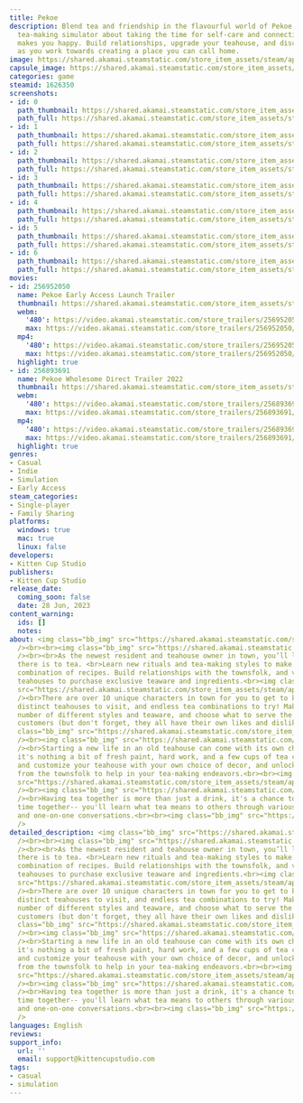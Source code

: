 ```yaml
---
title: Pekoe
description: Blend tea and friendship in the flavourful world of Pekoe, a cozy cat-filled
  tea-making simulator about taking the time for self-care and connecting with what
  makes you happy. Build relationships, upgrade your teahouse, and discover new recipes
  as you work towards creating a place you can call home.
image: https://shared.akamai.steamstatic.com/store_item_assets/steam/apps/1626350/header.jpg?t=1726696847
capsule_image: https://shared.akamai.steamstatic.com/store_item_assets/steam/apps/1626350/capsule_231x87.jpg?t=1726696847
categories: game
steamid: 1626350
screenshots:
- id: 0
  path_thumbnail: https://shared.akamai.steamstatic.com/store_item_assets/steam/apps/1626350/ss_db3dfe2ea45d9993c22618efbc32fdf2198bcab5.600x338.jpg?t=1726696847
  path_full: https://shared.akamai.steamstatic.com/store_item_assets/steam/apps/1626350/ss_db3dfe2ea45d9993c22618efbc32fdf2198bcab5.1920x1080.jpg?t=1726696847
- id: 1
  path_thumbnail: https://shared.akamai.steamstatic.com/store_item_assets/steam/apps/1626350/ss_199661c4542b9d63873347eeb693a48e668155e0.600x338.jpg?t=1726696847
  path_full: https://shared.akamai.steamstatic.com/store_item_assets/steam/apps/1626350/ss_199661c4542b9d63873347eeb693a48e668155e0.1920x1080.jpg?t=1726696847
- id: 2
  path_thumbnail: https://shared.akamai.steamstatic.com/store_item_assets/steam/apps/1626350/ss_eaa96fc47ecd05f63b92fb725e145272ba604353.600x338.jpg?t=1726696847
  path_full: https://shared.akamai.steamstatic.com/store_item_assets/steam/apps/1626350/ss_eaa96fc47ecd05f63b92fb725e145272ba604353.1920x1080.jpg?t=1726696847
- id: 3
  path_thumbnail: https://shared.akamai.steamstatic.com/store_item_assets/steam/apps/1626350/ss_0c38ee7db9996d959c35a9658559e0746f6331ec.600x338.jpg?t=1726696847
  path_full: https://shared.akamai.steamstatic.com/store_item_assets/steam/apps/1626350/ss_0c38ee7db9996d959c35a9658559e0746f6331ec.1920x1080.jpg?t=1726696847
- id: 4
  path_thumbnail: https://shared.akamai.steamstatic.com/store_item_assets/steam/apps/1626350/ss_575e20fc0b52d79fc84b83bb98a9a41bc8d8c68d.600x338.jpg?t=1726696847
  path_full: https://shared.akamai.steamstatic.com/store_item_assets/steam/apps/1626350/ss_575e20fc0b52d79fc84b83bb98a9a41bc8d8c68d.1920x1080.jpg?t=1726696847
- id: 5
  path_thumbnail: https://shared.akamai.steamstatic.com/store_item_assets/steam/apps/1626350/ss_128e2392931da003d5635dbc1e67c3de1847fe12.600x338.jpg?t=1726696847
  path_full: https://shared.akamai.steamstatic.com/store_item_assets/steam/apps/1626350/ss_128e2392931da003d5635dbc1e67c3de1847fe12.1920x1080.jpg?t=1726696847
- id: 6
  path_thumbnail: https://shared.akamai.steamstatic.com/store_item_assets/steam/apps/1626350/ss_c746f76e083750aa0270ee70f55ae04b740a5eee.600x338.jpg?t=1726696847
  path_full: https://shared.akamai.steamstatic.com/store_item_assets/steam/apps/1626350/ss_c746f76e083750aa0270ee70f55ae04b740a5eee.1920x1080.jpg?t=1726696847
movies:
- id: 256952050
  name: Pekoe Early Access Launch Trailer
  thumbnail: https://shared.akamai.steamstatic.com/store_item_assets/steam/apps/256952050/movie.293x165.jpg?t=1686413085
  webm:
    '480': https://video.akamai.steamstatic.com/store_trailers/256952050/movie480_vp9.webm?t=1686413085
    max: https://video.akamai.steamstatic.com/store_trailers/256952050/movie_max_vp9.webm?t=1686413085
  mp4:
    '480': https://video.akamai.steamstatic.com/store_trailers/256952050/movie480.mp4?t=1686413085
    max: https://video.akamai.steamstatic.com/store_trailers/256952050/movie_max.mp4?t=1686413085
  highlight: true
- id: 256893691
  name: Pekoe Wholesome Direct Trailer 2022
  thumbnail: https://shared.akamai.steamstatic.com/store_item_assets/steam/apps/256893691/movie.293x165.jpg?t=1656299632
  webm:
    '480': https://video.akamai.steamstatic.com/store_trailers/256893691/movie480_vp9.webm?t=1656299632
    max: https://video.akamai.steamstatic.com/store_trailers/256893691/movie_max_vp9.webm?t=1656299632
  mp4:
    '480': https://video.akamai.steamstatic.com/store_trailers/256893691/movie480.mp4?t=1656299632
    max: https://video.akamai.steamstatic.com/store_trailers/256893691/movie_max.mp4?t=1656299632
  highlight: true
genres:
- Casual
- Indie
- Simulation
- Early Access
steam_categories:
- Single-player
- Family Sharing
platforms:
  windows: true
  mac: true
  linux: false
developers:
- Kitten Cup Studio
publishers:
- Kitten Cup Studio
release_date:
  coming_soon: false
  date: 28 Jun, 2023
content_warning:
  ids: []
  notes:
about: <img class="bb_img" src="https://shared.akamai.steamstatic.com/store_item_assets/steam/apps/1626350/extras/Welcome3.png?t=1726696847"
  /><br><br><img class="bb_img" src="https://shared.akamai.steamstatic.com/store_item_assets/steam/apps/1626350/extras/Taffy-at-Window_Steam_EA2.gif?t=1726696847"
  /><br><br>As the newest resident and teahouse owner in town, you’ll learn everything
  there is to tea. <br>Learn new rituals and tea-making styles to make an endless
  combination of recipes. Build relationships with the townsfolk, and visit their
  teahouses to purchase exclusive teaware and ingredients.<br><img class="bb_img"
  src="https://shared.akamai.steamstatic.com/store_item_assets/steam/apps/1626350/extras/TeaForCats.png?t=1726696847"
  /><br>There are over 10 unique characters in town for you to get to know, with 7
  distinct teahouses to visit, and endless tea combinations to try! Make tea in a
  number of different styles and teaware, and choose what to serve the townsfolk and
  customers (but don't forget, they all have their own likes and dislikes!).<br><br><img
  class="bb_img" src="https://shared.akamai.steamstatic.com/store_item_assets/steam/apps/1626350/extras/HappySad_Steam2.gif?t=1726696847"
  /><br><img class="bb_img" src="https://shared.akamai.steamstatic.com/store_item_assets/steam/apps/1626350/extras/Teahome.png?t=1726696847"
  /><br>Starting a new life in an old teahouse can come with its own challenges, but
  it's nothing a bit of fresh paint, hard work, and a few cups of tea can't fix! Upgrade
  and customize your teahouse with your own choice of decor, and unlock new items
  from the townsfolk to help in your tea-making endeavors.<br><br><img class="bb_img"
  src="https://shared.akamai.steamstatic.com/store_item_assets/steam/apps/1626350/extras/Customization_Steam2.gif?t=1726696847"
  /><br><img class="bb_img" src="https://shared.akamai.steamstatic.com/store_item_assets/steam/apps/1626350/extras/GoodTime.png?t=1726696847"
  /><br>Having tea together is more than just a drink, it's a chance to get to spend
  time together-- you'll learn what tea means to others through various rituals, ceremonies,
  and one-on-one conversations.<br><br><img class="bb_img" src="https://shared.akamai.steamstatic.com/store_item_assets/steam/apps/1626350/extras/Triple-Cups-Small_Steam.gif?t=1726696847"
  />
detailed_description: <img class="bb_img" src="https://shared.akamai.steamstatic.com/store_item_assets/steam/apps/1626350/extras/Welcome3.png?t=1726696847"
  /><br><br><img class="bb_img" src="https://shared.akamai.steamstatic.com/store_item_assets/steam/apps/1626350/extras/Taffy-at-Window_Steam_EA2.gif?t=1726696847"
  /><br><br>As the newest resident and teahouse owner in town, you’ll learn everything
  there is to tea. <br>Learn new rituals and tea-making styles to make an endless
  combination of recipes. Build relationships with the townsfolk, and visit their
  teahouses to purchase exclusive teaware and ingredients.<br><img class="bb_img"
  src="https://shared.akamai.steamstatic.com/store_item_assets/steam/apps/1626350/extras/TeaForCats.png?t=1726696847"
  /><br>There are over 10 unique characters in town for you to get to know, with 7
  distinct teahouses to visit, and endless tea combinations to try! Make tea in a
  number of different styles and teaware, and choose what to serve the townsfolk and
  customers (but don't forget, they all have their own likes and dislikes!).<br><br><img
  class="bb_img" src="https://shared.akamai.steamstatic.com/store_item_assets/steam/apps/1626350/extras/HappySad_Steam2.gif?t=1726696847"
  /><br><img class="bb_img" src="https://shared.akamai.steamstatic.com/store_item_assets/steam/apps/1626350/extras/Teahome.png?t=1726696847"
  /><br>Starting a new life in an old teahouse can come with its own challenges, but
  it's nothing a bit of fresh paint, hard work, and a few cups of tea can't fix! Upgrade
  and customize your teahouse with your own choice of decor, and unlock new items
  from the townsfolk to help in your tea-making endeavors.<br><br><img class="bb_img"
  src="https://shared.akamai.steamstatic.com/store_item_assets/steam/apps/1626350/extras/Customization_Steam2.gif?t=1726696847"
  /><br><img class="bb_img" src="https://shared.akamai.steamstatic.com/store_item_assets/steam/apps/1626350/extras/GoodTime.png?t=1726696847"
  /><br>Having tea together is more than just a drink, it's a chance to get to spend
  time together-- you'll learn what tea means to others through various rituals, ceremonies,
  and one-on-one conversations.<br><br><img class="bb_img" src="https://shared.akamai.steamstatic.com/store_item_assets/steam/apps/1626350/extras/Triple-Cups-Small_Steam.gif?t=1726696847"
  />
languages: English
reviews:
support_info:
  url: ''
  email: support@kittencupstudio.com
tags:
- casual
- simulation
---
```

